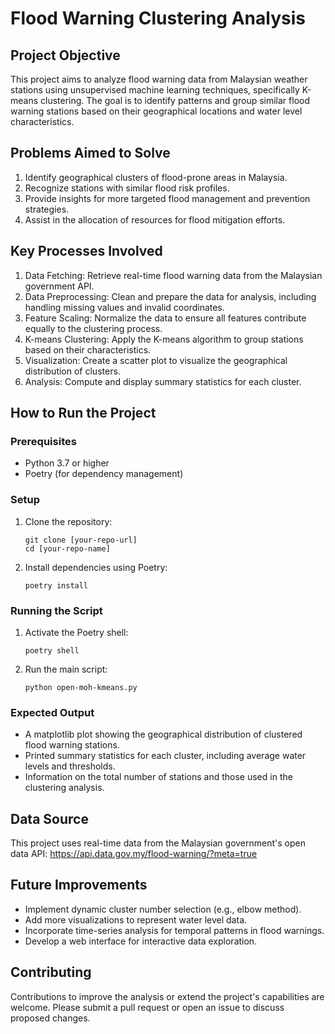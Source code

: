 # Flood Warning Clustering Analysis

## Project Objective
This project aims to analyze flood warning data from Malaysian weather stations using unsupervised machine learning techniques, specifically K-means clustering. The goal is to identify patterns and group similar flood warning stations based on their geographical locations and water level characteristics.

## Problems Aimed to Solve
1. Identify geographical clusters of flood-prone areas in Malaysia.
2. Recognize stations with similar flood risk profiles.
3. Provide insights for more targeted flood management and prevention strategies.
4. Assist in the allocation of resources for flood mitigation efforts.

## Key Processes Involved
1. Data Fetching: Retrieve real-time flood warning data from the Malaysian government API.
2. Data Preprocessing: Clean and prepare the data for analysis, including handling missing values and invalid coordinates.
3. Feature Scaling: Normalize the data to ensure all features contribute equally to the clustering process.
4. K-means Clustering: Apply the K-means algorithm to group stations based on their characteristics.
5. Visualization: Create a scatter plot to visualize the geographical distribution of clusters.
6. Analysis: Compute and display summary statistics for each cluster.

## How to Run the Project

### Prerequisites
- Python 3.7 or higher
- Poetry (for dependency management)

### Setup
1. Clone the repository:
   ```
   git clone [your-repo-url]
   cd [your-repo-name]
   ```

2. Install dependencies using Poetry:
   ```
   poetry install
   ```

### Running the Script
1. Activate the Poetry shell:
   ```
   poetry shell
   ```

2. Run the main script:
   ```
   python open-moh-kmeans.py
   ```

### Expected Output
- A matplotlib plot showing the geographical distribution of clustered flood warning stations.
- Printed summary statistics for each cluster, including average water levels and thresholds.
- Information on the total number of stations and those used in the clustering analysis.

## Data Source
This project uses real-time data from the Malaysian government's open data API:
https://api.data.gov.my/flood-warning/?meta=true

## Future Improvements
- Implement dynamic cluster number selection (e.g., elbow method).
- Add more visualizations to represent water level data.
- Incorporate time-series analysis for temporal patterns in flood warnings.
- Develop a web interface for interactive data exploration.

## Contributing
Contributions to improve the analysis or extend the project's capabilities are welcome. Please submit a pull request or open an issue to discuss proposed changes.
